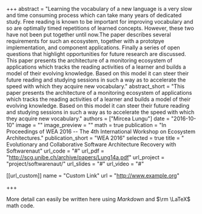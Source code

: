 +++
abstract = "Learning the vocabulary of a new language is a very slow and time consuming process which can take many years of dedicated study. Free reading is known to be important for improving vocabulary and so are optimally timed repetitions of learned concepts. However, these two have not been put together until now.The paper describes several requirements for such an ecosystem, together with a prototpye implementation, and component applications. Finally a series of open questions that highlight opportunities for future research are discussed. This paper presents the architecture of a monitoring ecosystem of applications which tracks the reading activities of a learner and builds a model of their evolving knowledge. Based on this model it can steer their future reading and studying sessions in such a way as to accelerate the speed with which they acquire new vocabulary."
abstract_short = "This paper presents the architecture of a monitoring ecosystem of applications which tracks the reading activities of a learner and builds a model of their evolving knowledge. Based on this model it can steer their future reading and studying sessions in such a way as to accelerate the speed with which they acquire new vocabulary."
authors = ["Mircea Lungu"]
date = "2016-10-10"
image = ""
image_preview = ""
math = true
publication = "In Proceedings of WEA 2016 -- The 4th International Workshop on Ecosystem Architectures."
publication_short = "WEA 2016"
selected = true
title = " Evolutionary and Collaborative Software Architecture Recovery with Softwarenaut"
url_code = "#"
url_pdf = "http://scg.unibe.ch/archive/papers/Lung14a.pdf"
url_project = "project/softwarenaut/"
url_slides = "#"
url_video = "#"

[[url_custom]]
name = "Custom Link"
url = "http://www.example.org"

+++

More detail can easily be written here using *Markdown* and $\rm \LaTeX$ math code.
